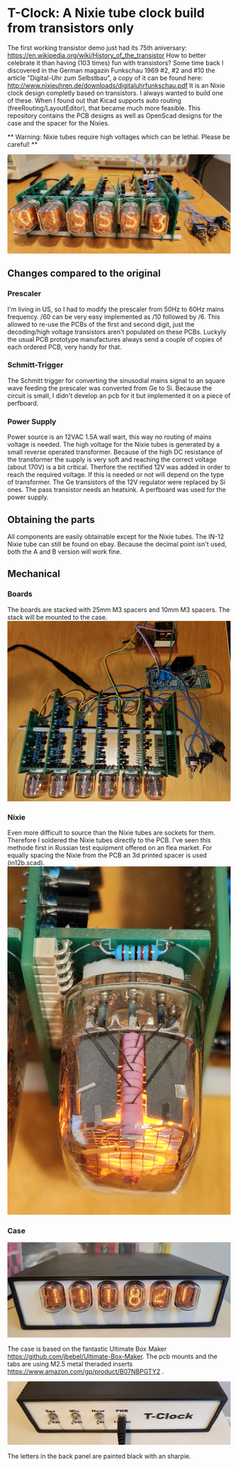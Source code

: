 # T-Clock: A Nixie tube clock build from transistors only

The first working transistor demo just had its 75th aniversary: https://en.wikipedia.org/wiki/History_of_the_transistor How to better celebrate it than having (103 times) fun with transistors? Some time back I discovered in the German magazin Funkschau 1969 #2, #2 and #10 the article "Digital-Uhr zum Selbstbau", a copy of it can be found here: http://www.nixieuhren.de/downloads/digitaluhrfunkschau.pdf It is an Nixie clock design completly based on transistors. I always wanted to build one of these. When I found out that Kicad supports auto routing (freeRouting/LayoutEditor), that became much more feasible. This repository contains the PCB designs as well as OpenScad designs for the case and the spacer for the Nixies.

** Warning: Nixie tubes require high voltages which can be lethal. Please be careful! **

![t-clock](img/t-clock.jpg)


## Changes compared to the original

### Prescaler

I'm living in US, so I had to modify the prescaler from 50Hz to 60Hz mains frequency. /60 can be very easy implemented as /10 followed by /6. This allowed to re-use the PCBs of the first and second digit, just the decoding/high voltage transistors aren't populated on these PCBs. Luckyly the usual PCB prototype manufactures always send a couple of copies of each ordered PCB, very handy for that.

### Schmitt-Trigger

The Schmitt trigger for converting the sinusodial mains signal to an square wave feeding the prescaler was converted from Ge to Si. Because the circuit is small, I didn't develop an pcb for it but implemented it on a piece of perfboard. 

### Power Supply

Power source is an 12VAC 1.5A wall wart, this way no routing of mains voltage is needed. The high voltage for the Nixie tubes is generated by a small reverse operated transformer. Because of the high DC resistance of the transformer the supply is very soft and reaching the correct voltage (about 170V) is a bit critical. Therfore the rectified 12V was added in order to reach the required voltage. If this is needed or not will depend on the type of transformer. The Ge transistors of the 12V regulator were replaced by Si ones. The pass transistor needs an heatsink. A perfboard was used for the power supply. 

## Obtaining the parts

All components are easily obtainable except for the Nixie tubes. The IN-12 Nixie tube can still be found on ebay. Because the decimal point isn't used, both the A and B version will work fine.

## Mechanical

### Boards

The boards are stacked with 25mm M3 spacers and 10mm M3 spacers. The stack will be mounted to the case.
![boards](img/top.jpg)

### Nixie

Even more difficult to source than the Nixie tubes are sockets for them. Therefore I soldered the Nixie tubes directly to the PCB. I've seen this methode first in Russian test equipment offered on an flea market. For equally spacing the Nixie from the PCB an 3d printed spacer is used (in12b.scad).  
![nixie](img/nixie.jpg)

### Case

![t-clock in case](img/t-clock_in_case.jpg)

The case is based on the fantastic Ultimate Box Maker https://github.com/jbebel/Ultimate-Box-Maker. The pcb mounts and the tabs are using M2.5 metal theraded inserts https://www.amazon.com/gp/product/B07NBPGTY2 .

![t-clock back](img/t-clock_back.jpg)

The letters in the back panel are painted black with an sharpie. 


